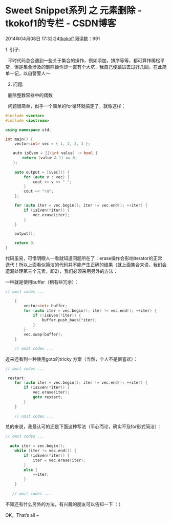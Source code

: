 # Sweet Snippet系列 之 元素删除 - tkokof1的专栏 - CSDN博客

2014年04月08日 17:32:24[tkokof1](https://me.csdn.net/tkokof1)阅读数：991


1. 引子:

  平时代码总会遇到一些关于集合的操作，例如添加，排序等等，都可算作稀松平常，但是集合涉及的删除操作却一直有个大坑，我自己便跳进去过好几回，在此简单一记，以自警警人～

  2. 问题:

  删除整数容器中的偶数

  问题很简单，似乎一个简单的for循环就搞定了，就像这样：


```cpp
#include <vector>
#include <iostream>

using namespace std;

int main() {
    vector<int> vec = { 1, 2, 2, 3 };

　　auto isEven = [](int value) -> bool { 
　　    return (value & 1) == 0; 
　　};
　　
    auto output = [&vec]() {
        for (auto v : vec) {
            cout << v << " ";
        }
        cout << "\n";
    };

    for (auto iter = vec.begin(); iter != vec.end(); ++iter) {
        if (isEven(*iter)) {
            vec.erase(iter);
        }
    }

    output();

    return 0;
}
```

代码虽易，可惜明眼人一看就知道问题所在了：erase操作会影响iterator的正常迭代！所以上面看似简洁的代码并不能产生正确的结果（就上面集合来说，我们会遗漏处理第三个元素，即2），我们必须采用另外的方法：

一种就是使用buffer（稍有些冗余）：

```cpp
// omit codes ...

    {
        vector<int> buffer;
        for (auto iter = vec.begin(); iter != vec.end(); ++iter) {
            if (!isEven(*iter)) {
                buffer.push_back(*iter);
            }
        }
        vec.swap(buffer);
    }

    // omit codes ...
```

近来还看到一种使用goto的tricky 方案（当然，个人不是很喜欢）：

```cpp
// omit codes ...

 restart:
    for (auto iter = vec.begin(); iter != vec.end(); ++iter) {
        if (isEven(*iter)) {
            vec.erase(iter);
            goto restart;
        }
    }
   
    // omit codes ...
```

总的来说，我最认可的还是下面这种写法（平心而论，确实不及for形式简洁）：

```cpp
// omit codes ...
 
  auto iter = vec.begin();
    while (iter != vec.end()) {
        if (isEven(*iter)) {
            iter = vec.erase(iter);
        }
        else {
            ++iter;
        }
    }  
    
   // omit codes ...
```

不知还有什么另外的方法，有兴趣的朋友可以告知一下 ：）

OK，That’s all ~

